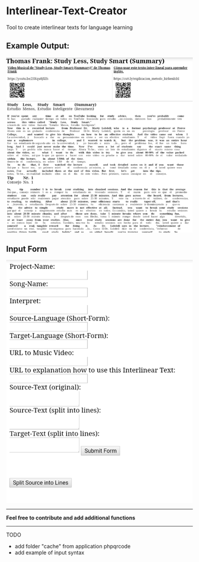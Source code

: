 # Interlinear-Text-Creator
Tool to create interlinear texts for language learning

## Example Output:
![](Screenshot_2020-08-27-21-54-44-627_com.android.chrome.png)

## Input Form
![](Screenshot_2020-08-27-21-54-29-639_com.android.chrome.png)


---
**Feel free to contribute and add additional functions**

---
TODO 

- add folder "cache" from application phpqrcode
- add example of input syntax
